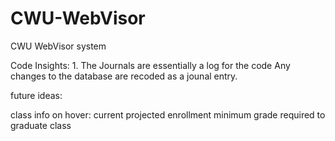 # CWU-WebVisor

CWU WebVisor system

Code Insights: 1. The Journals are essentially a log for the code Any changes to the database are recoded as a jounal entry.

future ideas:

class info on hover:
current projected enrollment
minimum grade required to graduate class
